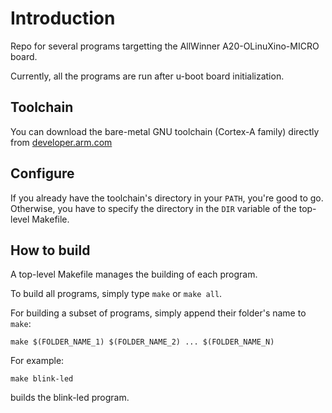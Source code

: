 # Introduction
Repo for several programs targetting the AllWinner A20-OLinuXino-MICRO board.

Currently, all the programs are run after u-boot board initialization.

## Toolchain
You can download the bare-metal GNU toolchain (Cortex-A family) directly from
[developer.arm.com](https://developer.arm.com/tools-and-software/open-source-software/developer-tools/gnu-toolchain/gnu-a/downloads)

## Configure
If you already have the toolchain's directory in your `PATH`, you're good to go.
Otherwise, you have to specify the directory in the `DIR` variable of the top-level
Makefile.

## How to build
A top-level Makefile manages the building of each program.

To build all programs, simply type `make` or `make all`.

For building a subset of programs, simply append their folder's name to `make`:

```make $(FOLDER_NAME_1) $(FOLDER_NAME_2) ... $(FOLDER_NAME_N)```

For example:

```make blink-led```

builds the blink-led program.
